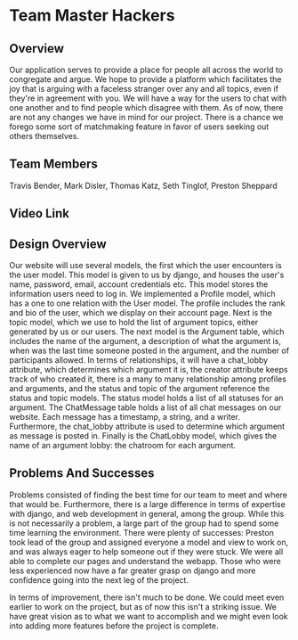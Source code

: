 # Team Master Hackers

## Overview

Our application serves to provide a place for people all across the world to congregate and argue. We hope to provide a platform which facilitates the joy that is arguing with a faceless stranger over any and all topics, even if they're in agreement with you. We will have a way for the users to chat with one another and to find people which disagree with them.  As of now, there are not any changes we have in mind for our project. There is a chance we forego some sort of matchmaking feature in favor of  users seeking out others themselves.



## Team Members

Travis Bender, Mark Disler, Thomas Katz, Seth Tinglof, Preston Sheppard



## Video Link



## Design Overview

Our website will use several models, the first which the user encounters is the user model. This model is given to us by django, and houses the user's name, password, email, account credentials etc. This model stores the information users need to log in. We implemented a Profile model, which has a one to one relation with the User model. The profile includes the rank and bio of the user, which we display on their account page. Next is the topic model, which we use to hold the list of argument topics, either generated by us or our users. The next model is the Argument table, which includes the name of the argument, a description of what the argument is, when was the last time someone posted in the argument, and the number of participants allowed. In terms of relationships, it will have a chat_lobby attribute, which determines which argument it is, the creator attribute keeps track of who created it, there is a many to many relationship among profiles and arguments, and the status and topic of the argument reference the status and topic models. The status model holds a list of all statuses for an argument. The ChatMessage table holds a list of all chat messages on our website. Each message has a timestamp, a string, and a writer. Furthermore, the chat_lobby attribute is used to determine which argument as message is posted in. Finally is the ChatLobby model, which gives the name of an argument lobby: the chatroom for each argument.



## Problems And Successes

Problems consisted of finding the best time for our team to meet and where that would be. Furthermore, there is a large difference in terms of expertise with django, and web development in general, among the group. While this is not necessarily a problem, a large part of the group had to spend some time learning the environment. There were plenty of successes: Preston took lead of the group and assigned everyone a model and view to work on, and was always eager to help someone out if they were stuck. We were all able to complete our pages and understand the webapp. Those who were less experienced now have a far greater grasp on django and more confidence going into the next leg of the project. 

In terms of improvement, there isn't much to be done. We could meet even earlier to work on the project, but as of now this isn't a striking issue. We have great vision as to what we want to accomplish and we might even look into adding more features before the project is complete.



